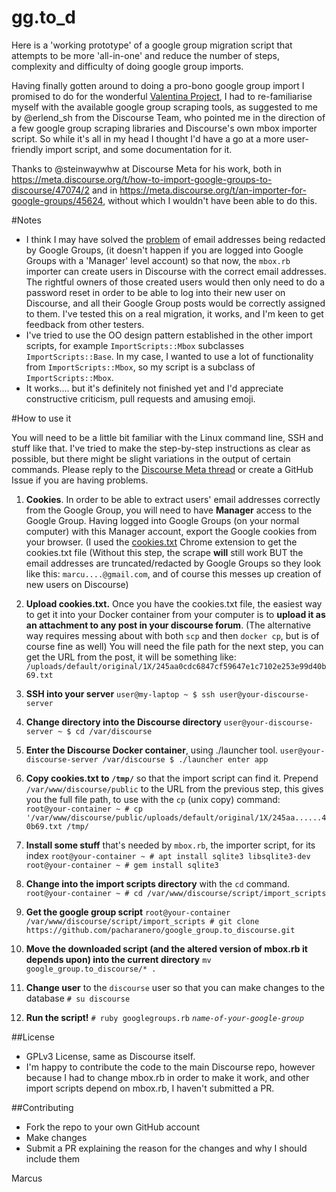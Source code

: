 # gg.to_d

Here is a 'working prototype' of a google group migration script that attempts to be more 'all-in-one' and reduce the number of steps, complexity and difficulty of doing google group imports.

Having finally gotten around to doing a pro-bono google group import I promised to do for the wonderful [Valentina Project](http://valentina-project.org/), I had to re-familiarise myself with the available google group scraping tools, as suggested to me by @erlend_sh from the Discourse Team, who pointed me in the direction of a few google group scraping libraries and Discourse's own mbox importer script. So while it's all in my head I thought I'd have a go at a more user-friendly import script, and some documentation for it.

Thanks to @steinwaywhw at Discourse Meta for his work, both in https://meta.discourse.org/t/how-to-import-google-groups-to-discourse/47074/2 and in https://meta.discourse.org/t/an-importer-for-google-groups/45624, without which I wouldn't have been able to do this.

#Notes
* I think I may have solved the [problem](https://meta.discourse.org/t/an-importer-for-google-groups/45624/7) of email addresses being redacted by Google Groups, (it doesn't happen if you are logged into Google Groups with a 'Manager' level account) so that now, the `mbox.rb` importer can create users in Discourse with the correct email addresses. The rightful owners of those created users would then only need to do a password reset in order to be able to log into their new user on Discourse, and all their Google Group posts would be correctly assigned to them. I've tested this on a real migration, it works, and I'm keen to get feedback from other testers.
* I've tried to use the OO design pattern established in the other import scripts, for example `ImportScripts::Mbox` subclasses `ImportScripts::Base`. In my case, I wanted to use a lot of functionality from `ImportScripts::Mbox`, so my script is a subclass of `ImportScripts::Mbox`.
* It works.... but it's definitely not finished yet and I'd appreciate constructive criticism, pull requests and amusing emoji.

#How to use it

You will need to be a little bit familiar with the Linux command line, SSH and stuff like that. I've tried to make the step-by-step instructions as clear as possible, but there might be slight variations in the output of certain commands. Please reply to the [Discourse Meta thread](https://meta.discourse.org/t/migration-of-google-groups-to-discourse/48012) or create a GitHub Issue if you are having problems.

1. **Cookies**. In order to be able to extract users' email addresses correctly from the Google Group, you will need to have **Manager** access to the Google Group. Having logged into Google Groups (on your normal computer) with this Manager account, export the Google  cookies from your browser. (I used the [cookies.txt](https://chrome.google.com/webstore/detail/cookiestxt/njabckikapfpffapmjgojcnbfjonfjfg) Chrome extension to get the cookies.txt file (Without this step, the scrape **will** still work BUT the email addresses are truncated/redacted by Google Groups so they look like this: `marcu....@gmail.com`, and of course this messes up creation of new users on Discourse)

1. **Upload cookies.txt.** Once you have the cookies.txt file, the easiest way to get it into your Docker container from your computer is to **upload it as an attachment to any post in your discourse forum**. (The alternative way requires messing about with both `scp` and then `docker cp`, but is of course fine as well) You will need the file path for the next step, you can get  the URL from the post, it will be something like: `/uploads/default/original/1X/245aa0cdc6847cf59647e1c7102e253e99d40b69.txt`

1. **SSH into your server**
`user@my-laptop ~ $ ssh user@your-discourse-server`

1. **Change directory into the Discourse directory**
`user@your-discourse-server ~ $ cd /var/discourse`

1. **Enter the Discourse Docker container**, using ./launcher tool.
`user@your-discourse-server /var/discourse $ ./launcher enter app`

1. **Copy cookies.txt to `/tmp/`** so that the import script can find it. Prepend `/var/www/discourse/public` to the URL from the previous step, this gives you the full file path, to use with the `cp` (unix copy) command:
`root@your-container ~ # cp '/var/www/discourse/public/uploads/default/original/1X/245aa......40b69.txt /tmp/`

1. **Install some stuff** that's needed by `mbox.rb`, the importer script, for its index
`root@your-container ~ # apt install sqlite3 libsqlite3-dev`
`root@your-container ~ # gem install sqlite3`

1. **Change into the import scripts directory** with the `cd` command.
`root@your-container ~ # cd /var/www/discourse/script/import_scripts`

1. **Get the google group script**
`root@your-container /var/www/discourse/script/import_scripts # git clone https://github.com/pacharanero/google_group.to_discourse.git`

1. **Move the downloaded script (and the altered version of mbox.rb it depends upon) into the current directory**
`mv google_group.to_discourse/* .`

1. **Change user** to the `discourse` user so that you can make changes to the database
`# su discourse`

1. **Run the script!**
`# ruby googlegroups.rb` _`name-of-your-google-group`_


##License
* GPLv3 License, same as Discourse itself.
* I'm happy to contribute the code to the main Discourse repo, however because I had to change mbox.rb in order to make it work, and other import scripts depend on mbox.rb, I haven't submitted a PR.

##Contributing
* Fork the repo to your own GitHub account
* Make changes
* Submit a PR explaining the reason for the changes and why I should include them


Marcus
